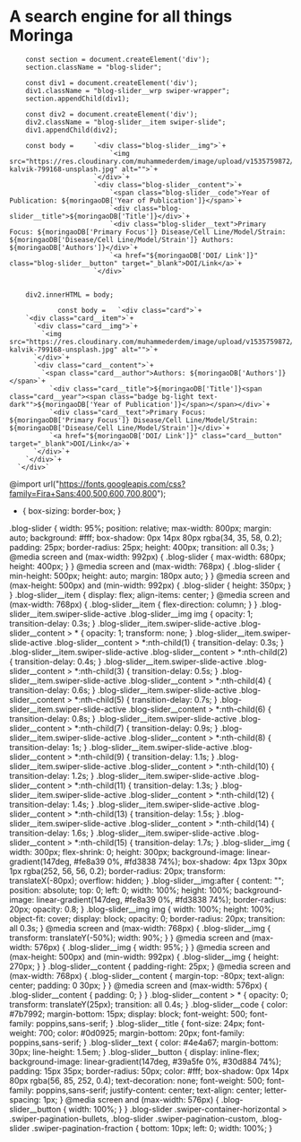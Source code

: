 # A search engine for all things Moringa


        const section = document.createElement('div');
        section.className = "blog-slider";

        const div1 = document.createElement('div');
        div1.className = "blog-slider__wrp swiper-wrapper";
        section.appendChild(div1);

        const div2 = document.createElement('div'); 
        div2.className = "blog-slider__item swiper-slide";
        div1.appendChild(div2);

        const body =     `<div class="blog-slider__img">`+
                             `<img src="https://res.cloudinary.com/muhammederdem/image/upload/v1535759872/kuldar-kalvik-799168-unsplash.jpg" alt="">`+
                         `</div>`+
                         `<div class="blog-slider__content">`+
                             `<span class="blog-slider__code">Year of Publication: ${moringaoDB['Year of Publication']}</span>`+
                             `<div class="blog-slider__title">${moringaoDB['Title']}</div>`+
                             `<div class="blog-slider__text">Primary Focus: ${moringaoDB['Primary Focus']} Disease/Cell Line/Model/Strain: ${moringaoDB['Disease/Cell Line/Model/Strain']} Authors: ${moringaoDB['Authors']}</div>`+
                             `<a href="${moringaoDB['DOI/ Link']}" class="blog-slider__button" target="_blank">DOI/Link</a>`+
                         `</div>`


        div2.innerHTML = body;

                const body =   `<div class="card">`+
        `<div class="card__item">`+
          `<div class="card__img">`+
            `<img src="https://res.cloudinary.com/muhammederdem/image/upload/v1535759872/kuldar-kalvik-799168-unsplash.jpg" alt="">`+
          `</div>`+
          `<div class="card__content">`+
            `<span class="card__author">Authors: ${moringaoDB['Authors']}</span>`+
              `<div class="card__title">${moringaoDB['Title']}<span class="card__year"><span class="badge bg-light text-dark"">${moringaoDB['Year of Publication']}</span></span></div>`+
              `<div class="card__text">Primary Focus: ${moringaoDB['Primary Focus']} Disease/Cell Line/Model/Strain: ${moringaoDB['Disease/Cell Line/Model/Strain']}</div>`+
              `<a href="${moringaoDB['DOI/ Link']}" class="card__button" target="_blank">DOI/Link</a>`+
          `</div>`+
        `</div>`+
      `</div>`



@import url("https://fonts.googleapis.com/css?family=Fira+Sans:400,500,600,700,800");
* {
  box-sizing: border-box;
}

.blog-slider {
  width: 95%;
  position: relative;
  max-width: 800px;
  margin: auto;
  background: #fff;
  box-shadow: 0px 14px 80px rgba(34, 35, 58, 0.2);
  padding: 25px;
  border-radius: 25px;
  height: 400px;
  transition: all 0.3s;
}
@media screen and (max-width: 992px) {
  .blog-slider {
    max-width: 680px;
    height: 400px;
  }
}
@media screen and (max-width: 768px) {
  .blog-slider {
    min-height: 500px;
    height: auto;
    margin: 180px auto;
  }
}
@media screen and (max-height: 500px) and (min-width: 992px) {
  .blog-slider {
    height: 350px;
  }
}
.blog-slider__item {
  display: flex;
  align-items: center;
}
@media screen and (max-width: 768px) {
  .blog-slider__item {
    flex-direction: column;
  }
}
.blog-slider__item.swiper-slide-active .blog-slider__img img {
  opacity: 1;
  transition-delay: 0.3s;
}
.blog-slider__item.swiper-slide-active .blog-slider__content > * {
  opacity: 1;
  transform: none;
}
.blog-slider__item.swiper-slide-active .blog-slider__content > *:nth-child(1) {
  transition-delay: 0.3s;
}
.blog-slider__item.swiper-slide-active .blog-slider__content > *:nth-child(2) {
  transition-delay: 0.4s;
}
.blog-slider__item.swiper-slide-active .blog-slider__content > *:nth-child(3) {
  transition-delay: 0.5s;
}
.blog-slider__item.swiper-slide-active .blog-slider__content > *:nth-child(4) {
  transition-delay: 0.6s;
}
.blog-slider__item.swiper-slide-active .blog-slider__content > *:nth-child(5) {
  transition-delay: 0.7s;
}
.blog-slider__item.swiper-slide-active .blog-slider__content > *:nth-child(6) {
  transition-delay: 0.8s;
}
.blog-slider__item.swiper-slide-active .blog-slider__content > *:nth-child(7) {
  transition-delay: 0.9s;
}
.blog-slider__item.swiper-slide-active .blog-slider__content > *:nth-child(8) {
  transition-delay: 1s;
}
.blog-slider__item.swiper-slide-active .blog-slider__content > *:nth-child(9) {
  transition-delay: 1.1s;
}
.blog-slider__item.swiper-slide-active .blog-slider__content > *:nth-child(10) {
  transition-delay: 1.2s;
}
.blog-slider__item.swiper-slide-active .blog-slider__content > *:nth-child(11) {
  transition-delay: 1.3s;
}
.blog-slider__item.swiper-slide-active .blog-slider__content > *:nth-child(12) {
  transition-delay: 1.4s;
}
.blog-slider__item.swiper-slide-active .blog-slider__content > *:nth-child(13) {
  transition-delay: 1.5s;
}
.blog-slider__item.swiper-slide-active .blog-slider__content > *:nth-child(14) {
  transition-delay: 1.6s;
}
.blog-slider__item.swiper-slide-active .blog-slider__content > *:nth-child(15) {
  transition-delay: 1.7s;
}
.blog-slider__img {
  width: 300px;
  flex-shrink: 0;
  height: 300px;
  background-image: linear-gradient(147deg, #fe8a39 0%, #fd3838 74%);
  box-shadow: 4px 13px 30px 1px rgba(252, 56, 56, 0.2);
  border-radius: 20px;
  transform: translateX(-80px);
  overflow: hidden;
}
.blog-slider__img:after {
  content: "";
  position: absolute;
  top: 0;
  left: 0;
  width: 100%;
  height: 100%;
  background-image: linear-gradient(147deg, #fe8a39 0%, #fd3838 74%);
  border-radius: 20px;
  opacity: 0.8;
}
.blog-slider__img img {
  width: 100%;
  height: 100%;
  object-fit: cover;
  display: block;
  opacity: 0;
  border-radius: 20px;
  transition: all 0.3s;
}
@media screen and (max-width: 768px) {
  .blog-slider__img {
    transform: translateY(-50%);
    width: 90%;
  }
}
@media screen and (max-width: 576px) {
  .blog-slider__img {
    width: 95%;
  }
}
@media screen and (max-height: 500px) and (min-width: 992px) {
  .blog-slider__img {
    height: 270px;
  }
}
.blog-slider__content {
  padding-right: 25px;
}
@media screen and (max-width: 768px) {
  .blog-slider__content {
    margin-top: -80px;
    text-align: center;
    padding: 0 30px;
  }
}
@media screen and (max-width: 576px) {
  .blog-slider__content {
    padding: 0;
  }
}
.blog-slider__content > * {
  opacity: 0;
  transform: translateY(25px);
  transition: all 0.4s;
}
.blog-slider__code {
  color: #7b7992;
  margin-bottom: 15px;
  display: block;
  font-weight: 500;
  font-family: poppins,sans-serif;
}
.blog-slider__title {
  font-size: 24px;
  font-weight: 700;
  color: #0d0925;
  margin-bottom: 20px;
  font-family: poppins,sans-serif;
}
.blog-slider__text {
  color: #4e4a67;
  margin-bottom: 30px;
  line-height: 1.5em;
}
.blog-slider__button {
  display: inline-flex;
  background-image: linear-gradient(147deg, #39a5fe 0%, #30d884 74%);
  padding: 15px 35px;
  border-radius: 50px;
  color: #fff;
  box-shadow: 0px 14px 80px rgba(56, 85, 252, 0.4);
  text-decoration: none;
  font-weight: 500;
  font-family: poppins,sans-serif;
  justify-content: center;
  text-align: center;
  letter-spacing: 1px;
}
@media screen and (max-width: 576px) {
  .blog-slider__button {
    width: 100%;
  }
}
.blog-slider .swiper-container-horizontal > .swiper-pagination-bullets, .blog-slider .swiper-pagination-custom, .blog-slider .swiper-pagination-fraction {
  bottom: 10px;
  left: 0;
  width: 100%;
}
